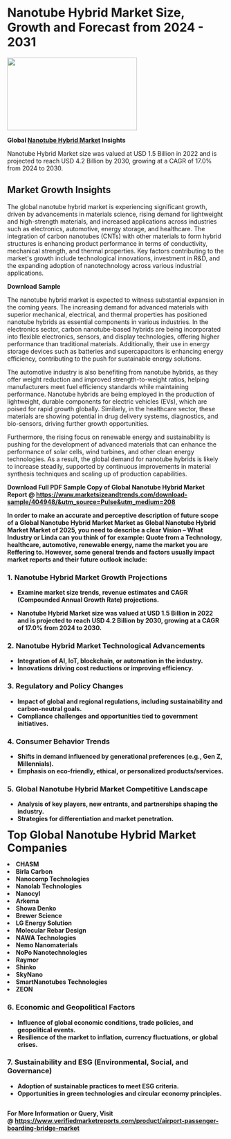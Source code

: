 <H1>Nanotube Hybrid Market Size, Growth and Forecast from 2024 - 2031</H1><img class="aligncenter size-medium wp-image-584254" src="https://thirdeyenews.in/wp-content/uploads/2024/09/Global-Market-Research-300x168.jpeg" alt="" width="300" height="168" /><p><strong>Global&nbsp;<a href="https://www.marketsizeandtrends.com/download-sample/404948/&amp;utm_source=Pulse&amp;utm_medium=208">Nanotube Hybrid Market</a> Insights</strong></p><p>Nanotube Hybrid Market size was valued at USD 1.5 Billion in 2022 and is projected to reach USD 4.2 Billion by 2030, growing at a CAGR of 17.0% from 2024 to 2030.</p><p><h2>Market Growth Insights</h2> <p>The global nanotube hybrid market is experiencing significant growth, driven by advancements in materials science, rising demand for lightweight and high-strength materials, and increased applications across industries such as electronics, automotive, energy storage, and healthcare. The integration of carbon nanotubes (CNTs) with other materials to form hybrid structures is enhancing product performance in terms of conductivity, mechanical strength, and thermal properties. Key factors contributing to the market's growth include technological innovations, investment in R&D, and the expanding adoption of nanotechnology across various industrial applications.</p> <p><strong>Download Sample</strong></p> <p>The nanotube hybrid market is expected to witness substantial expansion in the coming years. The increasing demand for advanced materials with superior mechanical, electrical, and thermal properties has positioned nanotube hybrids as essential components in various industries. In the electronics sector, carbon nanotube-based hybrids are being incorporated into flexible electronics, sensors, and display technologies, offering higher performance than traditional materials. Additionally, their use in energy storage devices such as batteries and supercapacitors is enhancing energy efficiency, contributing to the push for sustainable energy solutions.</p> <p>The automotive industry is also benefiting from nanotube hybrids, as they offer weight reduction and improved strength-to-weight ratios, helping manufacturers meet fuel efficiency standards while maintaining performance. Nanotube hybrids are being employed in the production of lightweight, durable components for electric vehicles (EVs), which are poised for rapid growth globally. Similarly, in the healthcare sector, these materials are showing potential in drug delivery systems, diagnostics, and bio-sensors, driving further growth opportunities.</p> <p>Furthermore, the rising focus on renewable energy and sustainability is pushing for the development of advanced materials that can enhance the performance of solar cells, wind turbines, and other clean energy technologies. As a result, the global demand for nanotube hybrids is likely to increase steadily, supported by continuous improvements in material synthesis techniques and scaling up of production capabilities.</p> <p><strong></p><p><span class=""><strong>Download Full PDF Sample Copy of Global Nanotube Hybrid Market Report</strong> @ <a href="https://www.marketsizeandtrends.com/download-sample/404948/&amp;utm_source=Pulse&amp;utm_medium=208" target="_blank">https://www.marketsizeandtrends.com/download-sample/404948/&amp;utm_source=Pulse&amp;utm_medium=208</a></span></p><p>In order to make an accurate and perceptive description of future scope of a Global&nbsp;Nanotube Hybrid Market Market as Global&nbsp;Nanotube Hybrid Market Market of 2025, you need to describe a clear Vision &ndash; What Industry or Linda can you think of for example: Quote from a Technology, healthcare, automotive, renewable energy, name the market you are Reffering to. However, some general trends and factors usually impact market reports and their future outlook include:</p><h3>1.&nbsp;<strong>Nanotube Hybrid Market Growth Projections</strong></h3><ul><li>Examine market size trends, revenue estimates and CAGR (Compounded Annual Growth Rate) projections.</li><li><p>Nanotube Hybrid Market size was valued at USD 1.5 Billion in 2022 and is projected to reach USD 4.2 Billion by 2030, growing at a CAGR of 17.0% from 2024 to 2030.</p></li></ul><h3>2.&nbsp;<strong>Nanotube Hybrid Market Technological Advancements</strong></h3><ul><li>Integration of AI, IoT, blockchain, or automation in the industry.</li><li>Innovations driving cost reductions or improving efficiency.</li></ul><h3>3.&nbsp;<strong>Regulatory and Policy Changes</strong></h3><ul><li>Impact of global and regional regulations, including sustainability and carbon-neutral goals.</li><li>Compliance challenges and opportunities tied to government initiatives.</li></ul><h3>4.&nbsp;<strong>Consumer Behavior Trends</strong></h3><ul><li>Shifts in demand influenced by generational preferences (e.g., Gen Z, Millennials).</li><li>Emphasis on eco-friendly, ethical, or personalized products/services.</li></ul><h3>5.&nbsp;<strong>Global Nanotube Hybrid Market Competitive Landscape</strong></h3><ul><li>Analysis of key players, new entrants, and partnerships shaping the industry.</li><li>Strategies for differentiation and market penetration.</li></ul><p data-pm-slice="1 1 []"><span style="color: inherit; font-family: inherit; font-size: 25px;">Top Global Nanotube Hybrid Market Companies</span></p><div class="" data-test-id=""><p><li>CHASM</li><li> Birla Carbon</li><li> Nanocomp Technologies</li><li> Nanolab Technologies</li><li> Nanocyl</li><li> Arkema</li><li> Showa Denko</li><li> Brewer Science</li><li> LG Energy Solution</li><li> Molecular Rebar Design</li><li> NAWA Technologies</li><li> Nemo Nanomaterials</li><li> NoPo Nanotechnologies</li><li> Raymor</li><li> Shinko</li><li> SkyNano</li><li> SmartNanotubes Technologies</li><li> ZEON</li></p></div><h3>6.&nbsp;<strong>Economic and Geopolitical Factors</strong></h3><ul><li>Influence of global economic conditions, trade policies, and geopolitical events.</li><li>Resilience of the market to inflation, currency fluctuations, or global crises.</li></ul><h3>7.&nbsp;<strong>Sustainability and ESG (Environmental, Social, and Governance)</strong></h3><ul><li>Adoption of sustainable practices to meet ESG criteria.</li><li>Opportunities in green technologies and circular economy principles.</li></ul><h2><strong style="font-size: 14px;">For More Information or Query, Visit @&nbsp;</strong><a style="background-color: #ffffff; font-size: 14px;" href="https://www.marketsizeandtrends.com/report/nanotube-hybrid-market/" target="_blank">https://www.verifiedmarketreports.com/product/airport-passenger-boarding-bridge-market</a></h2>
